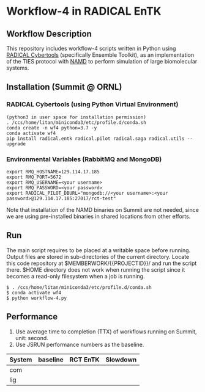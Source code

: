 # Workflow-4 in RADICAL EnTK

## Workflow Description

This repository includes workflow-4 scripts written in Python using [RADICAL Cybertools](https://radical-cybertools.github.io/) (specifically Ensemble Toolkit), as an implementation of the TIES protocol with [NAMD](https://www.ks.uiuc.edu/Research/namd/) to perform simulation of large biomolecular systems.

## Installation (Summit @ ORNL)

### RADICAL Cybertools (using Python Virtual Environment)

```
(python3 in user space for installation permission)
. /ccs/home/litan/miniconda3/etc/profile.d/conda.sh
conda create -n wf4 python=3.7 -y
conda activate wf4
pip install radical.entk radical.pilot radical.saga radical.utils --upgrade
```

### Environmental Variables (RabbitMQ and MongoDB)

```
export RMQ_HOSTNAME=129.114.17.185
export RMQ_PORT=5672
export RMQ_USERNAME=<your username>
export RMQ_PASSWORD=<your password>
export RADICAL_PILOT_DBURL="mongodb://<your username>:<your password>@129.114.17.185:27017/rct-test"
```

Note that installation of the NAMD binaries on Summit are not needed, since we are using pre-installed binaries in shared locations from other efforts.

## Run

The main script requires to be placed at a writable space before running. Output files are stored in sub-directories of the current directory. Locate this code repository at $MEMBERWORK/{{PROJECTID}}/ and run the script there. $HOME directory does not work when running the script since it becomes a read-only filesystem when a job is running.

```
$ . /ccs/home/litan/miniconda3/etc/profile.d/conda.sh
$ conda activate wf4
$ python workflow-4.py
```

## Performance

1. Use average time to completion (TTX) of workflows running on Summit, unit: second.
2. Use JSRUN performance numbers as the baseline.

| System | baseline | RCT EnTK | Slowdown |
| ------ | -------- | -------- | -------- |
| com    |          |          |          |
| lig    |          |          |          |
